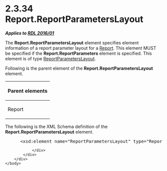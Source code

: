 <html dir="LTR" xmlns:mshelp="http://msdn.microsoft.com/mshelp" xmlns:ddue="http://ddue.schemas.microsoft.com/authoring/2003/5" xmlns:xlink="http://www.w3.org/1999/xlink" xmlns:tool="http://www.microsoft.com/tooltip">
    <head>
        <meta http-equiv="Content-Type" content="text/html; CHARSET=utf-8"></meta>
        <meta name="save" content="history"></meta>
        <title>2.3.34 Report.ReportParametersLayout</title>
        <xml>
            <mshelp:toctitle title="2.3.34 Report.ReportParametersLayout"></mshelp:toctitle>
            <mshelp:rltitle title="[MS-RDL]: Report.ReportParametersLayout"></mshelp:rltitle>
            <mshelp:keyword index="A" term="0b4f4a7f-ff6a-478e-b9d7-fc303011b491"></mshelp:keyword>
            <mshelp:attr name="DCSext.ContentType" value="open specification"></mshelp:attr>
            <mshelp:attr name="AssetID" value="0b4f4a7f-ff6a-478e-b9d7-fc303011b491"></mshelp:attr>
            <mshelp:attr name="TopicType" value="kbRef"></mshelp:attr>
            <mshelp:attr name="DCSext.Title" value="[MS-RDL]: Report.ReportParametersLayout" />
        </xml>
    </head>
    <body>
        <div id="header">
            <h1 class="heading">2.3.34 Report.ReportParametersLayout</h1>
        </div>
        <div id="mainSection">
            <div id="mainBody">
                <div id="allHistory" class="saveHistory"></div>
                <div id="sectionSection0" class="section" name="collapseableSection">
                    

<p><b><i>Applies to </i></b><a href="52ce3983-2bfc-4e72-9359-42aaf5fe4509.htm"><b><i>RDL 2016/01</i></b></a></p>

<p>The <b>Report.ReportParametersLayout</b> element specifies
element information of a report parameter layout for a <a href="6bbaafec-020b-406c-b4e7-5e4318b616cb.htm">Report</a>. This element MUST
be specified if the <b>Report.ReportParameters</b> element is specified. This
element is of type <a href="a55064c8-1395-42a3-8063-ec5dd8187864.htm">ReportParametersLayout</a>.</p>

<p>Following is the parent element of the <b>Report.ReportParametersLayout</b>
element.</p>

<table>
 <thead>
  <tr>
   <th>
   <p>Parent elements</p>
   </th>
  </tr>
 </thead>
 <tr>
  <td>
  <p>Report</p>
  </td>
 </tr>
</table>

<p>The following is the XML Schema definition of the <b>Report.ReportParametersLayout</b>
element.</p>

<dl>
<dd>
<div><pre> &lt;xsd:element name=&quot;ReportParametersLayout&quot; type=&quot;ReportParametersLayoutType&quot; minOccurs=&quot;0&quot; /&gt;
</pre></div>
</dd></dl>


                </div>
            </div>
        </div>
    </body>
</html>